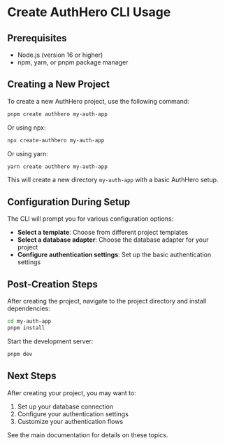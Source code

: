 # Create AuthHero CLI Usage

## Prerequisites

- Node.js (version 16 or higher)
- npm, yarn, or pnpm package manager

## Creating a New Project

To create a new AuthHero project, use the following command:

```bash
pnpm create authhero my-auth-app
```

Or using npx:

```bash
npx create-authhero my-auth-app
```

Or using yarn:

```bash
yarn create authhero my-auth-app
```

This will create a new directory `my-auth-app` with a basic AuthHero setup.

## Configuration During Setup

The CLI will prompt you for various configuration options:

- **Select a template**: Choose from different project templates
- **Select a database adapter**: Choose the database adapter for your project
- **Configure authentication settings**: Set up the basic authentication settings

## Post-Creation Steps

After creating the project, navigate to the project directory and install dependencies:

```bash
cd my-auth-app
pnpm install
```

Start the development server:

```bash
pnpm dev
```

## Next Steps

After creating your project, you may want to:

1. Set up your database connection
2. Configure your authentication settings
3. Customize your authentication flows

See the main documentation for details on these topics.